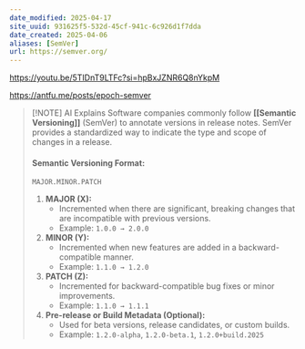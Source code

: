 ```yaml
---
date_modified: 2025-04-17
site_uuid: 931625f5-532d-45cf-941c-6c926d1f7dda
date_created: 2025-04-06
aliases: [SemVer]
url: https://semver.org/
---
```


https://youtu.be/5TIDnT9LTFc?si=hpBxJZNR6Q8nYkpM

https://antfu.me/posts/epoch-semver
> [!NOTE] AI Explains
> Software companies commonly follow **[[Semantic Versioning]]** (SemVer) to annotate versions in release notes. SemVer provides a standardized way to indicate the type and scope of changes in a release.
> 
> #### **Semantic Versioning Format:**
> 
> `MAJOR.MINOR.PATCH`
> 
> 1. **MAJOR (X):**
>     - Incremented when there are significant, breaking changes that are incompatible with previous versions.
>     - Example: `1.0.0 → 2.0.0`
> 2. **MINOR (Y):**
>     - Incremented when new features are added in a backward-compatible manner.
>     - Example: `1.1.0 → 1.2.0`
> 3. **PATCH (Z):**
>     - Incremented for backward-compatible bug fixes or minor improvements.
>     - Example: `1.1.0 → 1.1.1`
> 4. **Pre-release or Build Metadata (Optional):**
>     - Used for beta versions, release candidates, or custom builds.
>     - Example: `1.2.0-alpha`, `1.2.0-beta.1`, `1.2.0+build.2025`